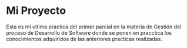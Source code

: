 # Mi Proyecto
Esta es mi ultima practica del primer parcial  en la materia de Gestión del proceso de Desarrollo de Software
donde se ponen en pracctica los conocimientos adquiridos de las anteriores practicas realizadas.
